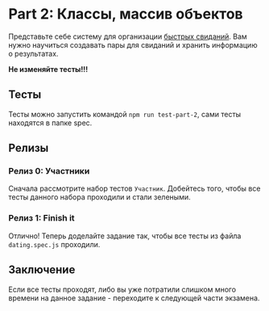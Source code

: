 # Part 2: Классы, массив объектов

Представьте себе систему для организации [быстрых свиданий](https://ru.wikipedia.org/wiki/Speed_dating). 
Вам нужно научиться создавать пары для свиданий и хранить информацию 
о результатах.

**Не изменяйте тесты!!!** 

## Тесты

Тесты можно запустить командой `npm run test-part-2`, сами тесты находятся в 
папке spec.

## Релизы
### Релиз 0: Участники

Сначала рассмотрите набор тестов `Участник`. 
Добейтесь того, чтобы все тесты данного набора проходили и стали зелеными.

### Релиз 1:  Finish it

Отлично! Теперь доделайте задание так, чтобы все тесты из файла 
`dating.spec.js` проходили.

## Заключение

Если все тесты проходят, либо вы уже потратили слишком много времени на 
данное задание - переходите к следующей части экзамена.
